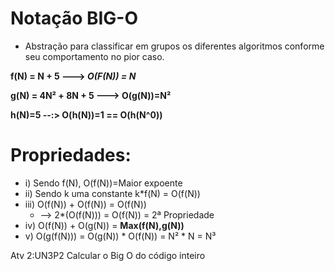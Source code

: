 # **Notação BIG-O**

* Abstração para classificar em grupos os diferentes algoritmos conforme seu comportamento no pior caso.

**f(N) = N + 5 ---> *O(F(N)) = N***

**g(N) = 4N² + 8N + 5 ---> O(g(N))=N²**

**h(N)=5 --:> O(h(N))=1 == O(h(N^0))**

# Propriedades:
* i) Sendo f(N), O(f(N))=Maior expoente
* ii) Sendo k uma constante k*f(N) = O(f(N))
* iii) O(f(N)) + O(f(N)) = O(f(N))  
    *    --> 2*(O(f(N))) = O(f(N)) = 2ª Propriedade
* iv) O(f(N)) + O(g(N)) = **Max(f(N),g(N))**
* v) O(g(f(N))) = O(g(N)) * O(f(N)) = N² * N = N³

Atv 2:UN3P2
Calcular o Big O do código inteiro